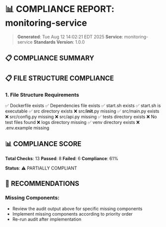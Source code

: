 # 📊 COMPLIANCE REPORT: monitoring-service

> **Generated**: Tue Aug 12 14:02:21 EDT 2025
> **Service**: monitoring-service
> **Standards Version**: 1.0.0

## 📋 COMPLIANCE SUMMARY

## 📋 FILE STRUCTURE COMPLIANCE

### 1. File Structure Requirements

✅ Dockerfile exists
✅ Dependencies file exists
✅ start.sh exists
✅ start.sh is executable
✅ src directory exists
❌ src/__init__.py missing
✅ src/main.py exists
❌ src/config.py missing
❌ src/api.py missing
✅ tests directory exists
❌ No test files found
❌ logs directory missing
✅ venv directory exists
❌ .env.example missing

## 📊 COMPLIANCE SCORE

**Total Checks**: 13
**Passed**: 8
**Failed**: 6
**Compliance**: 61%

**Status**: ⚠️ PARTIALLY COMPLIANT

## 🚀 RECOMMENDATIONS

### Missing Components:

- Review the audit output above for specific missing components
- Implement missing components according to priority order
- Re-run audit after implementation

